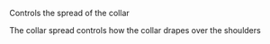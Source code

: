 
Controls the spread of the collar

The collar spread controls how the collar drapes over the shoulders
